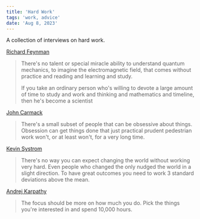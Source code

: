 ```yaml
---
title: 'Hard Work'
tags: 'work, advice'
date: 'Aug 8, 2023'
---
```


A collection of interviews on hard work.

[Richard Feynman](https://www.youtube.com/watch?v=P1ww1IXRfTA)

> There's no talent or special miracle ability to understand quantum mechanics, to imagine the electromagnetic field, that comes without practice and reading and learning and study.
>
> If you take an ordinary person who's willing to devote a large amount of time to study and work and thinking and mathematics and timeline, then he's become a scientist

[John Carmack](https://www.youtube.com/watch?v=I845O57ZSy4)

> There's a small subset of people that can be obsessive about things. Obsession can get things done that just practical prudent pedestrian work won't, or at least won't, for a very long time.

[Kevin Systrom](https://www.youtube.com/watch?v=3pvpNKUPbIY)

> There's no way you can expect changing the world without working very hard. Even people who changed the only nudged the world in a slight direction. To have great outcomes you need to work 3 standard deviations above the mean.

[Andrej Karpathy](https://www.youtube.com/watch?v=cdiD-9MMpb0)

> The focus should be more on how much you do. Pick the things you're interested in and spend 10,000 hours.
